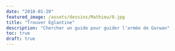 ```yaml
---
date: "2018-01-20"
featured_image: /assets/dessins/Mathieu/0.jpg
title: "Trouver Églantine"
description: "Chercher un guide pour guider l'armée de Gurwan"
toc: true
draft: true
---
```


